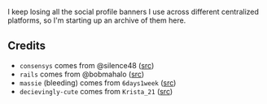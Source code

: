 I keep losing all the social profile banners I use across different centralized platforms, so I'm starting up an archive of them here.

## Credits

- `consensys` comes from @silence48 ([src](https://discord.com/channels/897514728459468821/1204467898391724084/1245547345651957772))
- `rails` comes from @bobmahalo ([src](https://discordapp.com/channels/1102309240145707049/1118990437684875357/1296830496973787196))
- `massie` (bleeding) comes from `6days1week` ([src](https://discord.com/channels/1102309240145707049/1118990437684875357/1418078804412469298))
- `decievingly-cute` comes from `Krista_21` ([src](https://x.com/Kristalina_21/status/1843336237266153699))